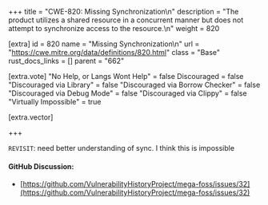 +++
title = "CWE-820: Missing Synchronization\n"
description = "The product utilizes a shared resource in a concurrent manner but does not attempt to synchronize access to the resource.\n"
weight = 820

[extra]
id = 820
name = "Missing Synchronization\n"
url = "https://cwe.mitre.org/data/definitions/820.html"
class = "Base"
rust_docs_links = []
parent = "662"

[extra.vote]
"No Help, or Langs Wont Help" = false
Discouraged = false
"Discouraged via Library" = false
"Discouraged via Borrow Checker" = false
"Discouraged via Debug Mode" = false
"Discouraged via Clippy" = false
"Virtually Impossible" = true

[extra.vector]

+++

`REVISIT`: need better understanding of sync. I think this is impossible

#### GitHub Discussion:
- [https://github.com/VulnerabilityHistoryProject/mega-foss/issues/32](https://github.com/VulnerabilityHistoryProject/mega-foss/issues/32)